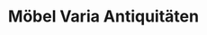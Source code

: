 ---
title: "Möbel Varia Antiquitäten"
url: /berlin/moebel-varia-antiquitaeten/
shop: Antiquitäten
---